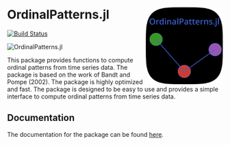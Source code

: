 #  OrdinalPatterns.jl <a ><img src='docs/op_logo.svg' align="right" height="180" /></a>

[![Build Status](https://github.com/AdaemmerP/OrdinalPatterns.jl/actions/workflows/CI.yml/badge.svg?branch=main)](https://github.com/AdaemmerP/OrdinalPatterns.jl/actions/workflows/CI.yml?query=branch%3Amain)

![OrdinalPatterns.jl]("https://github.com/OrdinalPatterns.jl/docs/src/docs/op_logo.jl")



This package provides functions to compute ordinal patterns from time series data. The package is based on the work of Bandt and Pompe (2002). The package is highly optimized and fast. The package is designed to be easy to use and provides a simple interface to compute ordinal patterns from time series data.

## Documentation
The documentation for the package can be found [here](https://adaemmerp.github.io/OrdinalPatterns.jl).
